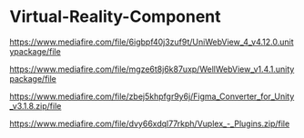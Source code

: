 # Virtual-Reality-Component

https://www.mediafire.com/file/6igbpf40j3zuf9t/UniWebView_4_v4.12.0.unitypackage/file

https://www.mediafire.com/file/mgze6t8j6k87uxp/WellWebView_v1.4.1.unitypackage/file

https://www.mediafire.com/file/zbej5khpfgr9y6j/Figma_Converter_for_Unity_v3.1.8.zip/file

https://www.mediafire.com/file/dvy66xdql77rkph/Vuplex_-_Plugins.zip/file
